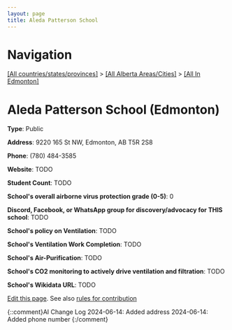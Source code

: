 ```yaml
---
layout: page
title: Aleda Patterson School
---
```

# Navigation

[[All countries/states/provinces]](../../..) > [[All Alberta Areas/Cities]](../..) > [[All In Edmonton]](..)

# Aleda Patterson School (Edmonton)

**Type**: Public

**Address**: 9220 165 St NW, Edmonton, AB T5R 2S8

**Phone**: (780) 484-3585

**Website**: TODO

**Student Count**: TODO

**School's overall airborne virus protection grade (0-5)**: 0

**Discord, Facebook, or WhatsApp group for discovery/advocacy for THIS school**: TODO

**School's policy on Ventilation**: TODO

**School's Ventilation Work Completion**: TODO

**School's Air-Purification**: TODO

**School's CO2 monitoring to actively drive ventilation and filtration**: TODO

**School's Wikidata URL**: TODO


[Edit this page](https://github.com/ventilate-schools/AB/edit/main/./Edmonton/Aleda_Patterson_School.md). See also [rules for contribution](../../../contribution-rules/)

{::comment}AI Change Log
2024-06-14: Added address
2024-06-14: Added phone number
{:/comment}
